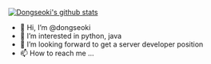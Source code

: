   [![Dongseoki's github stats](https://github-readme-stats.vercel.app/api?username=dongseoki)](https://github.com/dongseoki)


- 👋 Hi, I’m @dongseoki
- 👀 I’m interested in python, java
- 🌱 I’m looking forward to get a server developer position
- 📫 How to reach me ...

<!---
dongseoki/dongseoki is a ✨ special ✨ repository because its `README.md` (this file) appears on your GitHub profile.
You can click the Preview link to take a look at your changes.
--->
